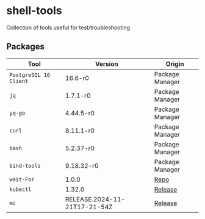 # shell-tools

Collection of tools useful for test/troubleshooting 


## Packages

| Tool | Version | Origin |
|---|---|---|
| `PostgreSQL 16 Client` | 16.6-r0 | Package Manager |
| `jq` | 1.7.1-r0 | Package Manager |
| `yq-go` | 4.44.5-r0 | Package Manager |
| `curl`  | 8.11.1-r0 | Package Manager |
| `bash`  | 5.2.37-r0 | Package Manager |
| `bind-tools`  | 9.18.32-r0    | Package Manager |
| `wait-For` | 1.0.0 | [Repo](https://github.com/mrako/wait-for/releases) | 
| `kubectl` | 1.32.0 | [Release](https://kubernetes.io/docs/tasks/tools/install-kubectl-linux/#install-kubectl-binary-with-curl-on-linux) |
| `mc` | RELEASE.2024-11-21T17-21-54Z | [Release](https://dl.min.io/client/mc/release/linux-amd64/) |

